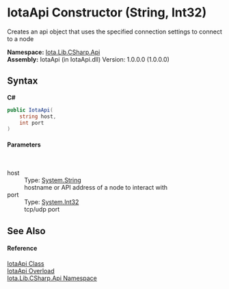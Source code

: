 # IotaApi Constructor (String, Int32)
 

Creates an api object that uses the specified connection settings to connect to a node

**Namespace:**&nbsp;<a href="N_Iota_Lib_CSharp_Api">Iota.Lib.CSharp.Api</a><br />**Assembly:**&nbsp;IotaApi (in IotaApi.dll) Version: 1.0.0.0 (1.0.0.0)

## Syntax

**C#**<br />
``` C#
public IotaApi(
	string host,
	int port
)
```


#### Parameters
&nbsp;<dl><dt>host</dt><dd>Type: <a href="http://msdn2.microsoft.com/en-us/library/s1wwdcbf" target="_blank">System.String</a><br />hostname or API address of a node to interact with</dd><dt>port</dt><dd>Type: <a href="http://msdn2.microsoft.com/en-us/library/td2s409d" target="_blank">System.Int32</a><br />tcp/udp port</dd></dl>

## See Also


#### Reference
<a href="T_Iota_Lib_CSharp_Api_IotaApi">IotaApi Class</a><br /><a href="Overload_Iota_Lib_CSharp_Api_IotaApi__ctor">IotaApi Overload</a><br /><a href="N_Iota_Lib_CSharp_Api">Iota.Lib.CSharp.Api Namespace</a><br />
